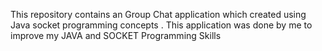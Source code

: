This repository contains an Group Chat application which created using Java socket programming concepts . This application was done by me to improve my JAVA and SOCKET Programming Skills

